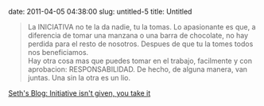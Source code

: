 date: 2011-04-05 04:38:00
slug: untitled-5
title: Untitled

    

> La INICIATIVA no te la da nadie, tu la tomas. Lo apasionante es que, a diferencia de tomar una manzana o una barra de chocolate, no hay perdida para el resto de nosotros. Despues de que tu la tomes todos nos beneficiamos.   
Hay otra cosa mas que puedes tomar en el trabajo, facilmente y con aprobacion: RESPONSABILIDAD. De hecho, de alguna manera, van juntas. Una sin la otra es un lio.

[Seth's Blog: Initiative isn't given, you take it](http://sethgodin.typepad.com/seths_blog/2011/03/initiative-isnt-given-you-take-it.html?utm_source=feedburner&utm_medium=feed&utm_campaign=Feed:%20typepad/sethsmainblog%20(Seth's%20Blog))

  

